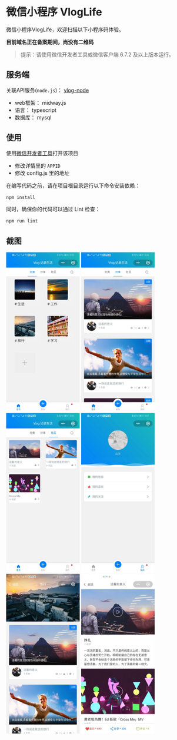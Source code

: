 # 微信小程序 VlogLife
微信小程序VlogLife，欢迎扫描以下小程序码体验。

__目前域名正在备案期间，尚没有二维码__

> 提示：请使用微信开发者工具或微信客户端 6.7.2 及以上版本运行。

## 服务端

关联API服务(`node.js`)： [vlog-node](https://github.com/jigang-duan/vlog-node)

- web框架： midway.js
- 语言： typescript
- 数据库： mysql

## 使用

使用[微信开发者工具](https://developers.weixin.qq.com/miniprogram/dev/devtools/download.html)打开该项目

- 修改详情里的 `APPID`
- 修改 config.js 里的地址

在编写代码之前，请在项目根目录运行以下命令安装依赖：

```bash
npm install
```

同时，确保你的代码可以通过 Lint 检查：

```bash
npm run lint
```

## 截图

<div >
    <img src="./doc/2601562303135_.pic.jpg" width="200px" height="auto" alt="日历效果图"/>
    <img src="./doc/2611562303185_.pic.jpg" width="200px" height="auto" alt="日历效果图"/>
    <img src="./doc/2621562303214_.pic.jpg" width="200px" height="auto" alt="日历效果图"/>
    <img src="./doc/2631562303243_.pic.jpg" width="200px" height="auto" alt="日历效果图"/>
    <img src="./doc/2641562303291_.pic.jpg" width="200px" height="auto" alt="日历效果图"/>
    <img src="./doc/2651562303350_.pic.jpg" width="200px" height="auto" alt="日历效果图"/>
</div>